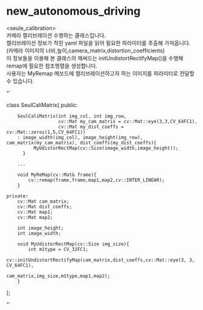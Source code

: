 # new_autonomous_driving

<seule_calibration>  
카메라 캘리브레이션 수행하는 클래스입니다.  
캘리브레이션 정보가 적힌 yaml 파일을 읽어 필요한 파라미터를 추출해 가져옵니다.  
(카메라 이미지의 너비,높이,camera_matrix,distortion_coefficients)  
이 정보들을 이용해 본 클래스의 메써드는 initUndistortRectifyMap()을 수행해 remap에 필요한 참조행렬을 생성합니다.  
사용자는 MyRemap 메쏘드에 캘리브레이션하고자 하는 이미지를 파라미터로 전달할 수 있습니다.  

“`

class SeulCaliMatrix{
    public:
        
        SeulCaliMatrix(int img_col, int img_row, 
                       cv::Mat my_cam_matrix = cv::Mat::eye(3,3,CV_64FC1), 
                       cv::Mat my_dist_coeffs = cv::Mat::zeros(1,5,CV_64FC1))
        : image_width(img_col), image_height(img_row), cam_matrix(my_cam_matrix), dist_coeffs(my_dist_coeffs){
              MyUdistorRectMap(cv::Size(image_width,image_height));
          }

        ...

        void MyReMap(cv::Mat& frame){
            cv::remap(frame,frame,map1,map2,cv::INTER_LINEAR);
        }
        
    private:
        cv::Mat cam_matrix;
        cv::Mat dist_coeffs;
        cv::Mat map1;
        cv::Mat map2;

        int image_height;   
        int image_width;

        void MyUdistorRectMap(cv::Size img_size){
            int m1type = CV_32FC1;
            cv::initUndistortRectifyMap(cam_matrix,dist_coeffs,cv::Mat::eye(3, 3, CV_64FC1),
                                        cam_matrix,img_size,m1type,map1,map2);
        }
         
};

“`
